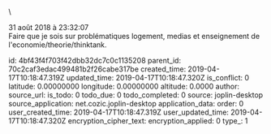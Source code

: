 \

31 août 2018 à 23:32:07
\
Faire que je sois sur problématiques logement, medias et enseignement de
l\'economie/theorie/thinktank.


id: 4bf43f4f703f42dbb32dc7c0c1135208
parent_id: 70c2caf3edac499481b2f26cabe317be
created_time: 2019-04-17T10:18:47.319Z
updated_time: 2019-04-17T10:18:47.320Z
is_conflict: 0
latitude: 0.00000000
longitude: 0.00000000
altitude: 0.0000
author: 
source_url: 
is_todo: 0
todo_due: 0
todo_completed: 0
source: joplin-desktop
source_application: net.cozic.joplin-desktop
application_data: 
order: 0
user_created_time: 2019-04-17T10:18:47.319Z
user_updated_time: 2019-04-17T10:18:47.320Z
encryption_cipher_text: 
encryption_applied: 0
type_: 1